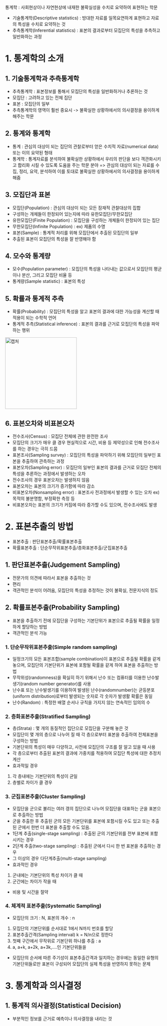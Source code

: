 통계학 : 사회현상이나 자연현상에 내재한 불확실성을 수치로 요약하여 표현하는 학문
- 기술통계학(Descriptive statistics) : 방대한 자료를 일목요연하게 표현하고 자료의 특성을 수치로 요약하는 것
- 추측통계학(Inferential statistics) : 표본의 결과로부터 모집단의 특성을 추측하고 일반화하는 과정

# 1. 통계학의 소개

## 1. 기술통계학과 추측통계학
- 추측통계학 : 표본정보를 통해서 모집단의 특성을 일반화하거나 추론하는 것
- 모집단 : 고려하고 있는 전체 집단
- 표본 : 모집단의 일부
- 추측통계학의 영역이 훨씬 중요시 -> 불확실한 상황하에서의 의사결정을 용이하게 해주는 학문

## 2. 통계와 통계학
- 통계 : 관심의 대상이 되는 집단의 관찰로부터 얻은 수치적 자료(numerical data) 또는 이의 요약된 형태
- 통계학 : 통계자료를 분석하여 불확실한 상황하에서 우리의 판단을 보다 객관화시키고 합리화 시킬 수 있도록 도움을 주는 학문 분야
=> 관심의 대상이 되는 자료를 수집, 정리, 요약, 분석하여 이를 토대로 불확실한 상황하에서의 의사결정을 용이하게 해줌

## 3. 모집단과 표본
- 모집단(Population) : 관심의 대상이 되는 모든 잠재적 관찰대상의 집합
- 구성하는 개체들이 한정되어 있는지에 따라 유한모집단/무한모집단
- 유한모집단(Finite Population) : 모집단을 구성하는 개체들이 한정되어 있는 집단
- 무한모집단(Infinite Population) : ex) 제품의 수명
- 표본(Sample) : 통계적 처리를 위해 모집단에서 추출된 모집단의 일부
- 추출된 표본이 모집단의 특성을 잘 반영해야 함

## 4. 모수와 통계량
- 모수(Population parameter) : 모집단의 특성을 나타내는 값으로서 모집단의 평균이나 분산, 그리고 모집단 비율 등
- 통계량(Sample statistic) : 표본의 특성

## 5. 확률과 통계적 추측
- 확률(Probability) : 모집단의 특성을 알고 표본의 결과에 대한 가능성을 계산할 때 적용이 되는 수학적 언어
- 통계적 추측(Statistical inference) : 표본의 결과를 근거로 모집단의 특성을 파악하는 행위

<img width="230" alt="캡처" src="https://user-images.githubusercontent.com/80622859/180127351-0f73dc88-8c44-417f-86c1-a3aae4d2a590.PNG">

## 6. 표본오차와 비표본오차
- 전수조사(Census) : 모집단 전체에 관한 완전한 조사
- 모집단의 크기가 매우 클 경우 현실적으로 시간, 비용 등 제약성으로 인해 전수조사를 하는 경우는 극히 드뭄
- 표본조사(Sampling survey) : 모집단의 특성을 파악하기 위해 모집단의 일부인 표본을 추출하여 관측하는 과정
- 표본오차(Sampling error) : 모집단의 일부인 표본의 결과를 근거로 모집단 전체의 특성을 추론하는 과정에서 발생하는 오차
- 전수조사의 경우 표본오차는 발생하지 않음
- 표본오차는 표본의 크기가 증가함에 따라 감소
- 비표본오차(Nonsampling error) : 표본조사 전과정에서 발생할 수 있는 오차 ex) 목적의 불분명함, 부정확한 측정 등
- 비표본오차는 표본의 크기가 커짐에 따라 증가할 수도 있으며, 전수조사에도 발생

# 2. 표본추출의 방법
- 표본추출 : 판단표본추출/확률표본추출
- 확률표본추출 : 단순무작위표본추출/층화표본추출/군집표본추출

## 1. 판단표본추출(Judgement Sampling)
- 전문가의 의견에 따라서 표본을 추출하는 것
- 편리
- 객관적인 분석이 어려움, 모집단의 특성을 추정하는 것이 불확실, 전문지식의 정도

## 2. 확률표본추출(Probability Sampling)
- 표본을 추출하기 전에 모집단을 구성하는 기본단위가 표본으로 추출될 확률을 일정하게 할당하는 방법
- 객관적인 분석 가능

### 1. 단순무작위표본추출(Simple random sampling)
- 일정크기의 모든 표본조합(sample combination)이 표본으로 추출될 확률을 같게 놓으며, 모집단의 기본단위가 표본에 포함될 확률을 같게 하여 표본을 추출하는 방법
- 무작위성(randomness)을 확실히 하기 위해서 난수 또는 컴퓨터를 이용한 난수발생기(random number generator)를 사용
- 난수표 또는 난수발생기를 이용하여 발생된 난수(randomnumber)는 균등분포(uniform distribution)로부터 발생되는 숫자로 각 숫자가 발생활 확률은 동일
- 난수(Random) : 특정한 배열 순서나 규칙을 가지지 않는 연속적인 임의의 수

### 2. 층화표본추출(Stratified Sampling)
- 층(Strata) : 몇 개의 동질적인 집단으로 모집단을 구분해 놓은 것
- 모집단이 몇 개의 층으로 나누어 질 때 각 층으로부터 표본을 추출하여 전체표본을 구성하는 방법
- 기본단위의 특성이 매우 다양하고, 사전에 모집단의 구조를 잘 알고 있을 때 사용
- 각 층으로부터 추출된 표본의 결과에 가중치를 적용하여 모집단 특성에 대한 추정치 계산
- 효과적일 경우
1. 각 층내에는 기본단위의 특성이 균일
2. 층별로 차이가 클 경우

### 3. 군집표본추출(Cluster Sampling)
- 모집단을 군으로 불리는 여러 갱의 집단으로 나누어 모집단을 대표하는 군을 표본으로 추출하는 방법
- 군을 추출한 후 추출된 군의 모든 기본단위를 표본에 포함시킬 수도 있고 또는 추출된 군에서 한번 더 표본을 추출할 수도 있음.
- 1단계 추출(single-stage sampling) : 추출된 군의 기본단위를 전부 표본에 포함시키는 경우
- 2단계 추출(two-stage sampling) : 추출된 군에서 다시 한 번 표본을 추출하는 경우
- 그 이상의 경우 다단계추출(multi-stage sampling)
- 효과적인 경우
1. 군내에는 기본단위의 특성 차이가 클 때
2. 군간에는 차이가 작을 때
- 비용 및 시간을 절약

### 4. 체계적 표본추출(Systematic Sampling)
- 모집단의 크기 : N, 표본의 개수 : n
1) 모집단의 기본단위를 순서대로 1에서 N까지 번호를 할당
2) 표본추출간격(Sampling interval) k = N/n으로 정한다
3) 첫째 구간에서 무작위로 기본단위 하나를 추출 : a
4) a, a+k, a+2k, a+3k,....인 기본단위들을 
- 모집단의 순서에 따른 주기성이 표본추출간격과 일치하는 경우에는 동일한 유형의 기본단위들로만 표본이 구성되어 모집단의 실제 특성을 반영하지 못하는 문제

# 3. 통계학과 의사결정

## 1. 통계적 의사결정(Statistical Decision)
- 부분적인 정보를 근거로 예측이나 의사결정을 내리는 것

